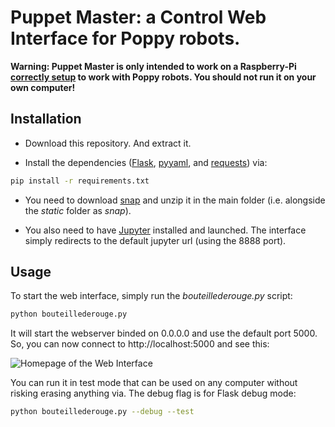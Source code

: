 # Puppet Master: a Control Web Interface for Poppy robots.

**Warning: Puppet Master is only intended to work on a Raspberry-Pi [correctly setup](TODO) to work with Poppy robots. You should not run it on your own computer!**

## Installation

* Download this repository. And extract it.

* Install the dependencies ([Flask](http://flask.pocoo.org), [pyyaml](https://bitbucket.org/xi/pyyaml), and [requests](http://docs.python-requests.org/en/master/)) via:

```bash
pip install -r requirements.txt
```

* You need to download [snap](http://snap.berkeley.edu) and unzip it in the main folder (i.e. alongside the *static* folder as *snap*).

* You also need to have [Jupyter](http://jupyter.org) installed and launched. The interface simply redirects to the default jupyter url (using the 8888 port).

## Usage

To start the web interface, simply run the *bouteillederouge.py* script:

```bash
python bouteillederouge.py
```

It will start the webserver binded on 0.0.0.0 and use the default port 5000. So, you can now connect to http://localhost:5000 and see this:

![Homepage of the Web Interface](TODO)

You can run it in test mode that can be used on any computer without risking erasing anything via. The debug flag is for Flask debug mode:

```bash
python bouteillederouge.py --debug --test
```
